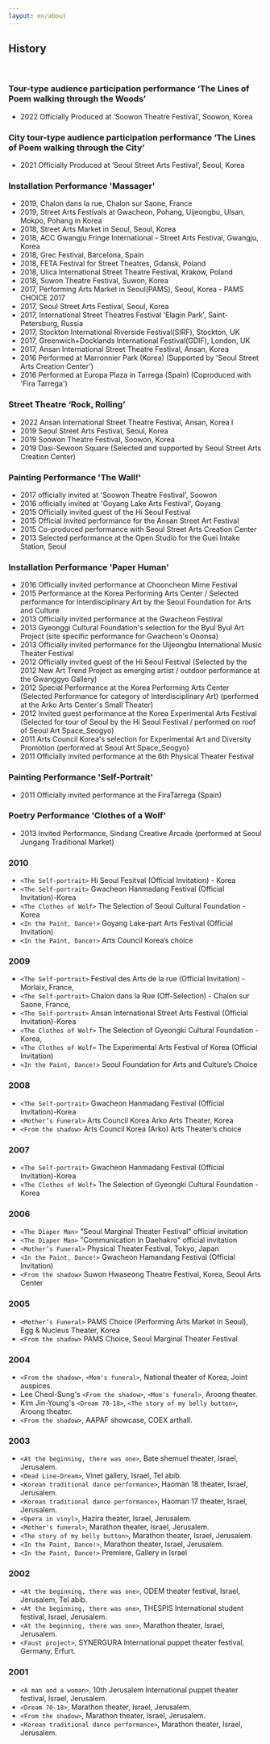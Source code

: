 ```yaml
---
layout: en/about
---
```


## History

&nbsp;

### Tour-type audience participation performance ‘The Lines of Poem walking through the Woods’

- 2022 Officially Produced at ‘Soowon Theatre Festival’, Soowon, Korea 

### City tour-type audience participation performance ‘The Lines of Poem walking through the City’ 

- 2021 Officially Produced at ‘Seoul Street Arts Festival’, Seoul, Korea 

### Installation Performance 'Massager'

- 2019, Chalon dans la rue, Chalon sur Saone, France
- 2019, Street Arts Festivals at Gwacheon, Pohang, Uijeongbu, Ulsan, Mokpo, Pohang in Korea
- 2018, Street Arts Market in Seoul, Seoul, Korea
- 2018, ACC Gwangju Fringe International - Street Arts Festival, Gwangju, Korea
- 2018, Grec Festival, Barcelona, Spain
- 2018, FETA Festival for Street Theatres, Gdansk, Poland
- 2018, Ulica International Street Theatre Festival, Krakow, Poland
- 2018, Suwon Theatre Festival, Suwon, Korea
- 2017, Performing Arts Market in Seoul(PAMS), Seoul, Korea - PAMS CHOICE 2017
- 2017, Seoul Street Arts Festival, Seoul, Korea
- 2017, International Street Theatres Festival 'Elagin Park', Saint-Petersburg, Russia  
- 2017, Stockton International Riverside Festival(SIRF), Stockton, UK
- 2017, Greenwich+Docklands International Festival(GDIF), London, UK
- 2017, Ansan International Street Theatre Festival, Ansan, Korea
- 2016 Performed at Marronnier Park (Korea) (Supported by 'Seoul Street Arts Creation Center')
- 2016 Performed at Europa Plaza in Tarrega (Spain) (Coproduced with 'Fira Tarrega') 

### Street Theatre ‘Rock, Rolling’

- 2022 Ansan International Street Theatre Festival, Ansan, Korea I
- 2019 Seoul Street Arts Festival, Seoul, Korea
- 2019 Soowon Theatre Festival, Soowon, Korea
- 2019 Dasi-Sewoon Square (Selected and supported by Seoul Street Arts Creation Center)

### Painting Performance 'The Wall!'

- 2017 officially invited at 'Soowon Theatre Festival', Soowon
- 2016 officially invited at 'Goyang Lake Arts Festival', Goyang
- 2015 Officially invited guest of the Hi Seoul Festival
- 2015 Official Invited performance for the Ansan Street Art Festival
- 2015 Co-produced performance with Seoul Street Arts Creation Center 
- 2013 Selected performance at the Open Studio for the Guei Intake Station, Seoul

### Installation Performance 'Paper Human'

- 2016 Officially invited performance at Chooncheon Mime Festival
- 2015 Performance at the Korea Performing Arts Center / Selected performance for Interdisciplinary Art by the Seoul Foundation for Arts and Culture
- 2013 Officially invited performance at the Gwacheon Festival
- 2013 Gyeonggi Cultural Foundation's selection for the Byul Byul Art Project (site specific performance for Gwacheon's Ononsa)
- 2013 Officially invited performance for the Uijeongbu International Music Theater Festival
- 2012 Officially invited guest of the Hi Seoul Festival (Selected by the 2012 New Art Trend Project as emerging artist / outdoor performance at the Gwanggyo Gallery)
- 2012 Special Performance at the Korea Performing Arts Center (Selected Performance for category of Interdisciplinary Art) (performed at the Arko Arts Center's Small Theater)
- 2012 Invited guest performance at the Korea Experimental Arts Festival (Selected for tour of Seoul by the Hi Seoul Festival / performed on roof of Seoul Art Space_Seogyo)
- 2011 Arts Council Korea's selection for Experimental Art and Diversity Promotion (performed at Seoul Art Space_Seogyo)
- 2011 Officially invited performance at the 6th Physical Theater Festival

### Painting Performance 'Self-Portrait'

- 2011 Officially invited performance at the FiraTàrrega (Spain)

### Poetry Performance 'Clothes of a Wolf'

- 2013 Invited Performance, Sindang Creative Arcade (performed at Seoul Jungang Traditional Market)


### 2010

- `<The Self-portrait>` Hi Seoul Fesitval (Official Invitation) - Korea
- `<The Self-portrait>` Gwacheon Hanmadang Festival (Official Invitation)-Korea
- `<The Clothes of Wolf>` The Selection of Seoul Cultural Foundation - Korea
- `<In the Paint, Dance!>` Goyang Lake-part Arts Festival (Official Invitation)
- `<In the Paint, Dance!>` Arts Council Korea’s choice

### 2009

- `<The Self-portrait>` Festival des Arts de la rue (Official Invitation) - Morlaix, France,
- `<The Self-portrait>` Chalon dans la Rue (Off-Selection) - Chalon sur Saone, France,
- `<The Self-portrait>` Ansan International Street Arts Festival (Official Invitation)-Korea
- `<The Clothes of Wolf>` The Selection of Gyeongki Cultural Foundation - Korea,
- `<The Clothes of Wolf>` The Experimental Arts Festival of Korea (Official Invitation)
- `<In the Paint, Dance!>` Seoul Foundation for Arts and Culture’s Choice

### 2008

- `<The Self-portrait>` Gwacheon Hanmadang Festival (Official Invitation)-Korea
- `<Mother’s Funeral>` Arts Council Korea Arko Arts Theater, Korea
- `<From the shadow>` Arts Council Korea (Arko) Arts Theater’s choice

### 2007

- `<The Self-portrait>` Gwacheon Hanmadang Festival (Official Invitation)-Korea
- `<The Clothes of Wolf>` The Selection of Gyeongki Cultural Foundation - Korea

### 2006

- `<The Diaper Man>` "Seoul Marginal Theater Festival" official invitation 
- `<The Diaper Man>` "Communication in Daehakro" official invitation
- `<Mother’s Funeral>` Physical Theater Festival, Tokyo, Japan
- `<In the Paint, Dance!>` Gwacheon Hamandang Festival (Official Invitation)
- `<From the shadow>` Suwon Hwaseong Theatre Festival, Korea, Seoul Arts Center

### 2005

- `<Mother’s Funeral>` PAMS Choice (Performing Arts Market in Seoul), Egg & Nucleus Theater, Korea
- `<From the shadow>` PAMS Choice, Seoul Marginal Theater Festival

### 2004

- `<From the shadow>`, `<Mom's funeral>`, National theater of Korea,  Joint auspices.
- Lee Cheol-Sung's `<From the shadow>`, `<Mom's funeral>`, Aroong theater.
- Kim Jin-Young's `<Dream 70-18>`, `<The story of my belly button>`, Aroong theater.
- `<From the shadow>`, AAPAF showcase, COEX arthall.

### 2003

- `<At the beginning, there was one>`, Bate shemuel theater, Israel, Jerusalem.
- `<Dead Line-Dream>`, Vinet gallery, Israel, Tel abib.
- `<Korean traditional dance performance>`, Haoman 18 theater, Israel, Jerusalem.
- `<Korean traditional dance performance>`, Haoman 17 theater, Israel, Jerusalem.
- `<Opera in vinyl>`, Hazira theater, Israel, Jerusalem.
- `<Mother's funeral>`, Marathon theater, Israel, Jerusalem.
- `<The story of my belly button>`, Marathon theater, Israel, Jerusalem.
- `<In the Paint, Dance!>`, Marathon theater, Israel, Jerusalem.
- `<In the Paint, Dance!>` Premiere,  Gallery in Israel

### 2002

- `<At the beginning, there was one>`, ODEM theater festival, Israel, Jerusalem, Tel abib.
- `<At the beginning, there was one>`, THESPIS International student festival, Israel, Jerusalem.
- `<At the beginning, there was one>`, Marathon theater, Israel, Jerusalem.
- `<Faust project>`, SYNERGURA International puppet theater festival, Germany, Erfurt.

### 2001

- `<A man and a woman>`, 10th Jerusalem International puppet theater festival, Israel, Jerusalem.
- `<Dream 70-18>`, Marathon theater, Israel, Jerusalem.
- `<From the shadow>`, Marathon theater, Israel, Jerusalem.
- `<Korean traditional dance performance>`, Marathon theater, Israel, Jerusalem.
